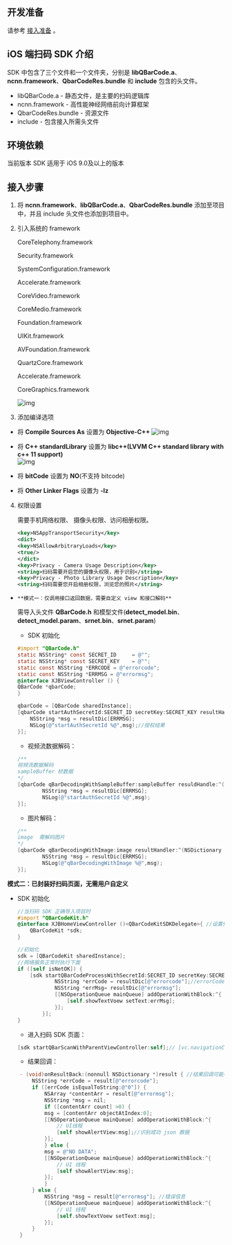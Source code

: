 ## 开发准备

请参考 [接入准备](https://cloud.tencent.com/document/product/1214/45793) 。


## iOS 端扫码 SDK 介绍

SDK 中包含了三个文件和一个文件夹，分别是 **libQBarCode.a**、**ncnn.framework**、**QbarCodeRes.bundle** 和 **include** 包含的头文件。

- libQBarCode.a - 静态文件，是主要的扫码逻辑库
- ncnn.framework - 高性能神经网络前向计算框架
- QbarCodeRes.bundle - 资源文件
- include - 包含接入所需头文件

## 环境依赖

当前版本 SDK 适用于 iOS 9.0及以上的版本

## 接入步骤

1. 将 **ncnn.framework**、**libQBarCode.a**、**QbarCodeRes.bundle** 添加至项目中，并且 include 头文件也添加到项目中。

2. 引入系统的 framework 

   CoreTelephony.framework

   Security.framework

   SystemConfiguration.framework

   Accelerate.framework

   CoreVideo.framework

   CoreMedio.framework

   Foundation.framework

   UIKit.framework

   AVFoundation.framework

   QuartzCore.framework

   Accelerate.framework
   
   CoreGraphics.framework

   ![img](https://main.qcloudimg.com/raw/fa45a18ac4b6287c4aa0053996c948ed.png)            

3. 添加编译选项


- 将 **Compile Sources As** 设置为 **Objective-C++**
![img](https://main.qcloudimg.com/raw/6af43e9c335be5373d7ba0ccdd9e2f10.png)

- 将 **C++ standardLibrary** 设置为 **libc++(LVVM C++ standard library with c++ 11 support)**            
![img](https://main.qcloudimg.com/raw/ce0e9bd18173e14354633c4dc78c16a1.png)

- 将 **bitCode** 设置为 **NO**(不支持 bitcode)
- 将 **Other Linker Flags** 设置为 **\-lz**


4. 权限设置

   需要手机网络权限、 摄像头权限、访问相册权限。

   ```xml
   <key>NSAppTransportSecurity</key>
   <dict>
   <key>NSAllowArbitraryLoads</key>
   <true/>
   </dict>
   <key>Privacy - Camera Usage Description</key>
   <string>扫码需要开启您的摄像头权限，用于识别</string>
   <key>Privacy - Photo Library Usage Description</key>
   <string>扫码需要您开启相册权限，浏览您的照片</string>
   ```

-     **模式一：仅调用接口返回数据，需要自定义 view 和接口解码**

    需导入头文件 **QBarCode.h** 和模型文件(**detect_model.bin**、**detect_model.param**、**srnet.bin**、**srnet.param**)

    - SDK 初始化

    ```objective-c
    #import "QBarCode.h"
    static NSString* const SECRET_ID     = @"";
    static NSString* const SECRET_KEY    = @"";
    static const NSString *ERRCODE = @"errorcode";
    static const NSString *ERRMSG = @"errormsg";
    @interface XJBViewController () {
    QBarCode *qbarCode;
    }
    ```

    ```objective-c
    qbarCode = [QBarCode sharedInstance];
    [qbarCode startAuthSecretId:SECRET_ID secretKey:SECRET_KEY resultHandler:^(NSDictionary * _Nonnull resultDic) {
        NSString *msg = resultDic[ERRMSG];
        NSLog(@"startAuthSecretId %@",msg);//授权结果
    }];
    ```

    - 视频流数据解码：

    ```objective-c
    /**
    视频流数据解码
    sampleBuffer 桢数据
    */
    [qbarCode qBarDecodingWithSampleBuffer:sampleBuffer resuldHandle:^(NSDictionary * _Nonnull resultDic) {
            NSString *msg = resultDic[ERRMSG];
            NSLog(@"startAuthSecretId %@",msg);
    }];
    ```

    - 图片解码：

    ```objective-c
    /**
    image  需解码图片
    */
    [qbarCode qBarDecodingWithImage:image resultHandler:^(NSDictionary * _Nonnull resultDic) {
            NSString *msg = resultDic[ERRMSG];
            NSLog(@"qBarDecodingWithImage %@",msg);
    }];
    ```

    
 **模式二：已封装好扫码页面，无需用户自定义**

 - SDK 初始化

    ```objective-c
    //当扫码 SDK 正确导入项目时
    #import "QBarCodeKit.h"
    @interface XJBHomeViewController ()<QBarCodeKitSDKDelegate>{ //设置代理 QBarCodeKitSDKDelegate
        QBarCodeKit *sdk;
    }
    ```

    ```objective-c
    //初始化
    sdk = [QBarCodeKit sharedInstance];
    //网络服务正常时执行下面
    if ([self isNetOK]) {
        [sdk startQBarCodeProcessWithSecretId:SECRET_ID secretKey:SECRET_KEY delegate:self resultHandle:^(NSDictionary * _Nonnull resultDic) {
                NSString *errCode = resultDic[@"errorcode"];//errorCode 为 0 授权验证通过
                NSString *errMsg= resultDic[@"errormsg"];
                [[NSOperationQueue mainQueue] addOperationWithBlock:^{
                    [self.showTextVoew setText:errMsg];
                }];
            }];
    }
    ```

    - 进入扫码 SDK 页面：

    ```objective-c
    [sdk startQBarScanWithParentViewController:self];// [vc.navigationController pushViewController:scanViewController animated:YES];
    ```

    - 结果回调：

```objective-c
    - (void)onResultBack:(nonnull NSDictionary *)result { //结果回调可能不在主线程
        NSString *errCode = result[@"errorcode"];
        if ([errCode isEqualToString:@"0"]) {
            NSArray *contentArr = result[@"errormsg"];
            NSString *msg = nil;
            if ([contentArr count] >0) {
            msg = [contentArr objectAtIndex:0];
            [[NSOperationQueue mainQueue] addOperationWithBlock:^{
                // UI线程
                [self showAlertView:msg];//识别成功 json 数据
            }];
            } else {
            msg = @"NO DATA";
            [[NSOperationQueue mainQueue] addOperationWithBlock:^{
                // UI 线程
                [self showAlertView:msg];
            }];
            }
        } else {
            NSString *msg = result[@"errormsg"]; //错误信息
            [[NSOperationQueue mainQueue] addOperationWithBlock:^{
                // UI 线程
                [self.showTextVoew setText:msg];
            }];
        }
    }

```

